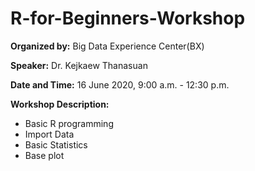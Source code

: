 # R-for-Beginners-Workshop

**Organized by:** Big Data Experience Center(BX)

**Speaker:** Dr. Kejkaew Thanasuan

**Date and Time:** 16 June 2020, 9:00 a.m. - 12:30 p.m. 

**Workshop Description:** 
- Basic R programming
- Import Data
- Basic Statistics
- Base plot
